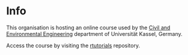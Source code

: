 # Info
This organisation is hosting an online course used by the [Civil and Environmental Engineering](https://www.uni-kassel.de/fb14bau/) department of Universität Kassel, Germany. 

Access the course by visiting the [rtutorials](https://github.com/statistik-lehre/rtutorials) repository.
